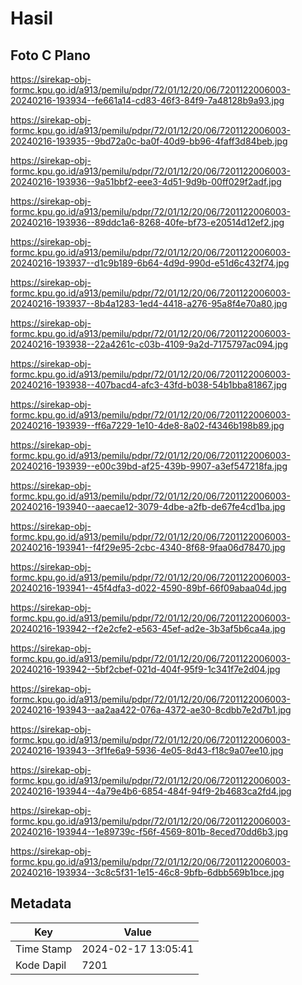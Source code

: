 # Hasil

## Foto C Plano

https://sirekap-obj-formc.kpu.go.id/a913/pemilu/pdpr/72/01/12/20/06/7201122006003-20240216-193934--fe661a14-cd83-46f3-84f9-7a48128b9a93.jpg

https://sirekap-obj-formc.kpu.go.id/a913/pemilu/pdpr/72/01/12/20/06/7201122006003-20240216-193935--9bd72a0c-ba0f-40d9-bb96-4faff3d84beb.jpg

https://sirekap-obj-formc.kpu.go.id/a913/pemilu/pdpr/72/01/12/20/06/7201122006003-20240216-193936--9a51bbf2-eee3-4d51-9d9b-00ff029f2adf.jpg

https://sirekap-obj-formc.kpu.go.id/a913/pemilu/pdpr/72/01/12/20/06/7201122006003-20240216-193936--89ddc1a6-8268-40fe-bf73-e20514d12ef2.jpg

https://sirekap-obj-formc.kpu.go.id/a913/pemilu/pdpr/72/01/12/20/06/7201122006003-20240216-193937--d1c9b189-6b64-4d9d-990d-e51d6c432f74.jpg

https://sirekap-obj-formc.kpu.go.id/a913/pemilu/pdpr/72/01/12/20/06/7201122006003-20240216-193937--8b4a1283-1ed4-4418-a276-95a8f4e70a80.jpg

https://sirekap-obj-formc.kpu.go.id/a913/pemilu/pdpr/72/01/12/20/06/7201122006003-20240216-193938--22a4261c-c03b-4109-9a2d-7175797ac094.jpg

https://sirekap-obj-formc.kpu.go.id/a913/pemilu/pdpr/72/01/12/20/06/7201122006003-20240216-193938--407bacd4-afc3-43fd-b038-54b1bba81867.jpg

https://sirekap-obj-formc.kpu.go.id/a913/pemilu/pdpr/72/01/12/20/06/7201122006003-20240216-193939--ff6a7229-1e10-4de8-8a02-f4346b198b89.jpg

https://sirekap-obj-formc.kpu.go.id/a913/pemilu/pdpr/72/01/12/20/06/7201122006003-20240216-193939--e00c39bd-af25-439b-9907-a3ef547218fa.jpg

https://sirekap-obj-formc.kpu.go.id/a913/pemilu/pdpr/72/01/12/20/06/7201122006003-20240216-193940--aaecae12-3079-4dbe-a2fb-de67fe4cd1ba.jpg

https://sirekap-obj-formc.kpu.go.id/a913/pemilu/pdpr/72/01/12/20/06/7201122006003-20240216-193941--f4f29e95-2cbc-4340-8f68-9faa06d78470.jpg

https://sirekap-obj-formc.kpu.go.id/a913/pemilu/pdpr/72/01/12/20/06/7201122006003-20240216-193941--45f4dfa3-d022-4590-89bf-66f09abaa04d.jpg

https://sirekap-obj-formc.kpu.go.id/a913/pemilu/pdpr/72/01/12/20/06/7201122006003-20240216-193942--f2e2cfe2-e563-45ef-ad2e-3b3af5b6ca4a.jpg

https://sirekap-obj-formc.kpu.go.id/a913/pemilu/pdpr/72/01/12/20/06/7201122006003-20240216-193942--5bf2cbef-021d-404f-95f9-1c341f7e2d04.jpg

https://sirekap-obj-formc.kpu.go.id/a913/pemilu/pdpr/72/01/12/20/06/7201122006003-20240216-193943--aa2aa422-076a-4372-ae30-8cdbb7e2d7b1.jpg

https://sirekap-obj-formc.kpu.go.id/a913/pemilu/pdpr/72/01/12/20/06/7201122006003-20240216-193943--3f1fe6a9-5936-4e05-8d43-f18c9a07ee10.jpg

https://sirekap-obj-formc.kpu.go.id/a913/pemilu/pdpr/72/01/12/20/06/7201122006003-20240216-193944--4a79e4b6-6854-484f-94f9-2b4683ca2fd4.jpg

https://sirekap-obj-formc.kpu.go.id/a913/pemilu/pdpr/72/01/12/20/06/7201122006003-20240216-193944--1e89739c-f56f-4569-801b-8eced70dd6b3.jpg

https://sirekap-obj-formc.kpu.go.id/a913/pemilu/pdpr/72/01/12/20/06/7201122006003-20240216-193934--3c8c5f31-1e15-46c8-9bfb-6dbb569b1bce.jpg


## Metadata

| Key        | Value               |
| ---------- | ------------------- |
| Time Stamp | 2024-02-17 13:05:41 |
| Kode Dapil | 7201                |



